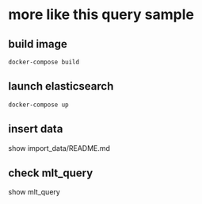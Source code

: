 # more like this query sample

## build image

```shell script
docker-compose build
```

## launch elasticsearch

```shell script
docker-compose up
```

## insert data

show import_data/README.md

## check mlt_query

show mlt_query
